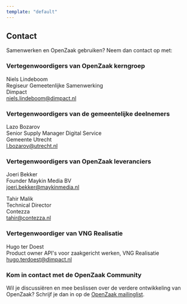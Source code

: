 ```yaml
---
template: "default"
---
```


## Contact

Samenwerken en OpenZaak gebruiken? Neem dan contact op met:

### Vertegenwoordigers van OpenZaak kerngroep

Niels Lindeboom <br/>
Regiseur Gemeetenlijke Samenwerking<br/>
Dimpact<br/>
[niels.lindeboom@dimpact.nl](niels.lindeboom@dimpact.nl)

### Vertegenwoordigers van de gemeentelijke deelnemers
Lazo Bozarov<br/>
Senior Supply Manager Digital Service<br/>
Gemeente Utrecht<br/>
[l.bozarov@utrecht.nl](mailto:l.bozarov@utrecht.nl)

### Vertegenwoordigers van OpenZaak leveranciers
Joeri Bekker<br/>
Founder Maykin Media BV<br/>
[joeri.bekker@maykinmedia.nl](mailto:joeri.bekker@maykinmedia.nl)

Tahir Malik<br/>
Technical Director<br/>
Contezza<br/>
[tahir@contezza.nl](mailto:tahir@contezza.nl)

### Vertegenwoordiger van VNG Realisatie
Hugo ter Doest<br/>
Product owner API's voor zaakgericht werken, VNG Realisatie<br/>
[hugo.terdoest@dimpact.nl](mailto:hugo.terdoest@dimpact.nl)

### Kom in contact met de OpenZaak Community

Wil je discussiëren en mee beslissen over de verdere ontwikkeling van OpenZaak? Schrijf je dan in op de [OpenZaak mailinglist](https://lists.publiccode.net/mailman/postorius/lists/openzaak-discuss.lists.publiccode.net/).
